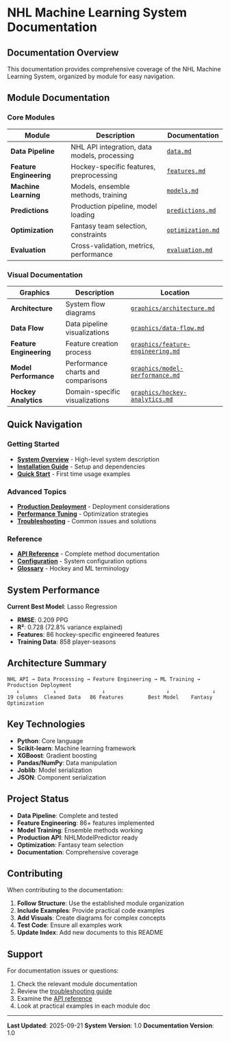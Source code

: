 # NHL Machine Learning System Documentation

## Documentation Overview

This documentation provides comprehensive coverage of the NHL Machine Learning System, organized by module for easy navigation.

## Module Documentation

### Core Modules

| Module | Description | Documentation |
|--------|-------------|---------------|
| **Data Pipeline** | NHL API integration, data models, processing | [`data.md`](data.md) |
| **Feature Engineering** | Hockey-specific features, preprocessing | [`features.md`](features.md) |
| **Machine Learning** | Models, ensemble methods, training | [`models.md`](models.md) |
| **Predictions** | Production pipeline, model loading | [`predictions.md`](predictions.md) |
| **Optimization** | Fantasy team selection, constraints | [`optimization.md`](optimization.md) |
| **Evaluation** | Cross-validation, metrics, performance | [`evaluation.md`](evaluation.md) |

### Visual Documentation

| Graphics | Description | Location |
|----------|-------------|----------|
| **Architecture** | System flow diagrams | [`graphics/architecture.md`](graphics/architecture.md) |
| **Data Flow** | Data pipeline visualizations | [`graphics/data-flow.md`](graphics/data-flow.md) |
| **Feature Engineering** | Feature creation process | [`graphics/feature-engineering.md`](graphics/feature-engineering.md) |
| **Model Performance** | Performance charts and comparisons | [`graphics/model-performance.md`](graphics/model-performance.md) |
| **Hockey Analytics** | Domain-specific visualizations | [`graphics/hockey-analytics.md`](graphics/hockey-analytics.md) |

## Quick Navigation

### Getting Started
- [**System Overview**](overview.md) - High-level system description
- [**Installation Guide**](installation.md) - Setup and dependencies
- [**Quick Start**](quickstart.md) - First time usage examples

### Advanced Topics
- [**Production Deployment**](production.md) - Deployment considerations
- [**Performance Tuning**](performance.md) - Optimization strategies
- [**Troubleshooting**](troubleshooting.md) - Common issues and solutions

### Reference
- [**API Reference**](api-reference.md) - Complete method documentation
- [**Configuration**](configuration.md) - System configuration options
- [**Glossary**](glossary.md) - Hockey and ML terminology

## System Performance

**Current Best Model**: Lasso Regression
- **RMSE**: 0.209 PPG
- **R²**: 0.728 (72.8% variance explained)
- **Features**: 86 hockey-specific engineered features
- **Training Data**: 858 player-seasons

## Architecture Summary

```
NHL API → Data Processing → Feature Engineering → ML Training → Production Deployment
   ↓           ↓               ↓                    ↓              ↓
19 columns  Cleaned Data   86 Features        Best Model    Fantasy Optimization
```

## Key Technologies

- **Python**: Core language
- **Scikit-learn**: Machine learning framework
- **XGBoost**: Gradient boosting
- **Pandas/NumPy**: Data manipulation
- **Joblib**: Model serialization
- **JSON**: Component serialization

## Project Status

- **Data Pipeline**: Complete and tested
- **Feature Engineering**: 86+ features implemented
- **Model Training**: Ensemble methods working
- **Production API**: NHLModelPredictor ready
- **Optimization**: Fantasy team selection
- **Documentation**: Comprehensive coverage

## Contributing

When contributing to the documentation:

1. **Follow Structure**: Use the established module organization
2. **Include Examples**: Provide practical code examples
3. **Add Visuals**: Create diagrams for complex concepts
4. **Test Code**: Ensure all examples work
5. **Update Index**: Add new documents to this README

## Support

For documentation issues or questions:
1. Check the relevant module documentation
2. Review the [troubleshooting guide](troubleshooting.md)
3. Examine the [API reference](api-reference.md)
4. Look at practical examples in each module doc

---

**Last Updated**: 2025-09-21
**System Version**: 1.0
**Documentation Version**: 1.0